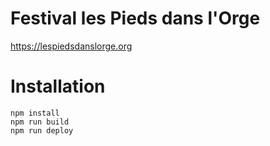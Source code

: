 # Festival les Pieds dans l'Orge

https://lespiedsdanslorge.org

# Installation

```
npm install
npm run build
npm run deploy
```

